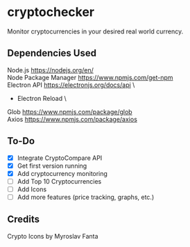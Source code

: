 # cryptochecker
Monitor cryptocurrencies in your desired real world currency.

## Dependencies Used
Node.js https://nodejs.org/en/ \
Node Package Manager https://www.npmjs.com/get-npm \
Electron API https://electronjs.org/docs/api \
- Electron Reload \

Glob https://www.npmjs.com/package/glob \
Axios https://www.npmjs.com/package/axios 

## To-Do
- [x] Integrate CryptoCompare API
- [x] Get first version running
- [x] Add cryptocurrency monitoring
- [ ] Add Top 10 Cryptocurrencies
- [ ] Add Icons
- [ ] Add more features (price tracking, graphs, etc.)

## Credits
Crypto Icons by Myroslav Fanta
